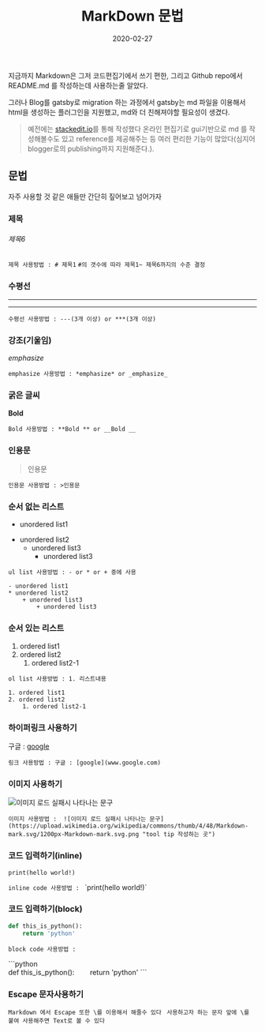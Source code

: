 ﻿---
title: "MarkDown 문법"
date: "2020-02-27"
category: ['etc']
draft : False
---

지금까지 Markdown은 그저 코드편집기에서 쓰기 편한, 그리고 Github repo에서 README.md 를 작성하는데 사용하는줄 알았다.

그러나 Blog를 gatsby로 migration 하는 과정에서
gatsby는 md 파일을 이용해서 html을 생성하는 플러그인을 지원했고, 
md와 더 친해져야할 필요성이 생겼다.

> 예전에는 [stackedit.io](https://stackedit.io/)를 통해 작성했다
> 온라인 편집기로 gui기반으로 md 를 작성해볼수도 있고 
> reference를 제공해주는 등 여러 편리한 기능이 많았다(심지어 blogger로의 publishing까지 지원해준다.).


## 문법 

자주 사용할 것 같은 애들만 간단히 짚어보고 넘어가자


### 제목

###### 제목6

`제목 사용방법 : # 제목1`
`#의 갯수에 따라 제목1~ 제목6까지의 수준 결정`


### 수평선

---
***

`수평선 사용방법 : ---(3개 이상) or ***(3개 이상)  `


### 강조(기울임)

*emphasize*

`emphasize 사용방법 : *emphasize* or _emphasize_` 


### 굵은 글씨

**Bold**

`Bold 사용방법 : **Bold ** or __Bold __`


### 인용문

>인용문

`인용문 사용방법 : >인용문 `

### 순서 없는 리스트

- unordered list1
* unordered list2
	+ unordered list3
		+ unordered list3 

```
ul list 사용방법 : - or * or + 중에 사용

- unordered list1
* unordered list2
	+ unordered list3
		+ unordered list3 
```

### 순서 있는 리스트

1. ordered list1
2. ordered list2
	1. ordered list2-1
	
```
ol list 사용방법 : 1. 리스트내용 

1. ordered list1
2. ordered list2
	1. ordered list2-1

```


### 하이퍼링크 사용하기

구글 : [google](www.google.com)

`링크 사용방법 : 구글 : [google](www.google.com)`


### 이미지 사용하기

![이미지 로드 실패시 나타나는 문구](https://upload.wikimedia.org/wikipedia/commons/thumb/4/48/Markdown-mark.svg/1200px-Markdown-mark.svg.png   "tool tip 작성하는 곳" )

`이미지 사용방법 :  ![이미지 로드 실패시 나타나는 문구](https://upload.wikimedia.org/wikipedia/commons/thumb/4/48/Markdown-mark.svg/1200px-Markdown-mark.svg.png "tool tip 작성하는 곳")`


### 코드 입력하기(inline)

`print(hello world!)` 

`inline code 사용방법 : ` \`print(hello world!)`
 

### 코드 입력하기(block)

```python
def this_is_python():
	return 'python'
```
`block code 사용방법 : `

 \```python   
def this_is_python():
&nbsp;&nbsp;&nbsp;&nbsp;&nbsp;&nbsp; return 'python'
\``` 


### Escape 문자사용하기

`Markdown 에서 Escape 또한 \를 이용해서 해줄수 있다 `
`사용하고자 하는 문자 앞에 \를 붙여 사용해주면 Text로 볼 수 있다`


